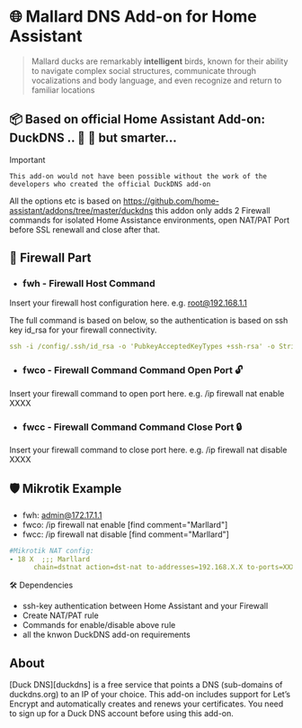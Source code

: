 # 🌐 Mallard DNS Add-on for Home Assistant

> Mallard ducks are remarkably **intelligent** birds, known for their ability to navigate complex social structures, communicate through vocalizations and body language, and even recognize and return to familiar locations


## 📦 Based on official Home Assistant Add-on: DuckDNS .. 🦆 🙏 but smarter...
> [!IMPORTANT]
> `This add-on would not have been possible without the work of the developers who created the official DuckDNS add-on`

All the options etc is based on https://github.com/home-assistant/addons/tree/master/duckdns this addon only adds 2 Firewall commands for isolated Home Assistance environments, open NAT/PAT Port before SSL renewall and close after that.


## 🧱 Firewall Part

- ### fwh  -  Firewall Host Command

Insert your firewall host configuration here. e.g. root@192.168.1.1 

The full command is based on below, so the authentication is based on ssh key id_rsa for your firewall connectivity.
```yaml
ssh -i /config/.ssh/id_rsa -o 'PubkeyAcceptedKeyTypes +ssh-rsa' -o StrictHostKeyChecking=no 
```


- ### fwco - Firewall Command Command Open Port 🔓

Insert your firewall command to open port here. e.g. /ip firewall nat enable XXXX

- ### fwcc - Firewall Command Command Close Port 🔒

Insert your firewall command to close port here. e.g. /ip firewall nat disable XXXX

## 🛡️ Mikrotik Example

- fwh: admin@172.17.1.1
- fwco: /ip firewall nat enable [find comment="Marllard"]
- fwcc: /ip firewall nat disable [find comment="Marllard"]

```yaml
#Mikrotik NAT config:
- 18 X  ;;; Marllard
      chain=dstnat action=dst-nat to-addresses=192.168.X.X to-ports=XXXX protocol=tcp in-interface-list=WAN dst-port=XXXX log=no" 
```

🛠️ Dependencies
- ssh-key authentication between Home Assistant and your Firewall
- Create NAT/PAT rule
- Commands for enable/disable above rule
- all the knwon DuckDNS add-on requirements

## About

[Duck DNS][duckdns] is a free service that points a DNS (sub-domains of duckdns.org) to an IP of your choice. This add-on includes support for Let’s Encrypt and automatically creates and renews your certificates. You need to sign up for a Duck DNS account before using this add-on.

